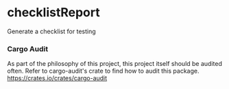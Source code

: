 # checklistReport
Generate a checklist for testing 


### Cargo Audit
As part of the philosophy of this project, this project itself should be audited often. 
Refer to cargo-audit's crate to find how to audit this package. https://crates.io/crates/cargo-audit